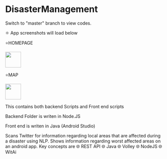 # DisasterManagement

Switch to "master" branch to view codes.

⚛️ App screenshots will load below 
  
  ⭐HOMEPAGE
  
<img src="https://drive.google.com/uc?export=view&id=1YRa897Q4MIM5j0Lzg4MT-sVHQvTM5oG5" style="width: 50px; height: 50px"/>

   ⭐MAP
  
  <img src="https://drive.google.com/uc?export=view&id=14VZ_Q6K98fLU7DesnAnMlvLBbTTfd9gD" style="width: 50px;height: 50px" />
    

This contains both backend Scripts and Front end scripts

Backend Folder is writen in Node.JS

Front end is writen in Java (Android Studio)

Scans Twitter for information regarding local areas that are affected during a disaster using NLP. Shows information regarding worst affected areas on an android app. 
Key concepts are 
🌐 REST API 
🌐 Java 
🌐 Volley 
🌐 NodeJS 
🌐 WitAi
